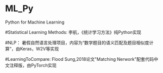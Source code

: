 # ML_Py
Python for Machine Learning

#Statistical Learning Methods:
李航，《统计学习方法》纯Python实现

#NLP：
暑假自然语言处理项目，内容为“数学题目的语义匹配及题目相似度计算”，由Keras，W2V等实现

#LearningToCompare:
Flood Sung,2018论文"Matching Nerwork"配套代码中文注释版，由PyTorch实现
